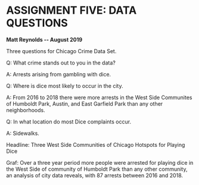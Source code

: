 <h1>ASSIGNMENT FIVE: DATA QUESTIONS</h1>

**Matt Reynolds -- August 2019**

Three questions for Chicago Crime Data Set.

Q: What crime stands out to you in the data?

A: Arrests arising from gambling with dice.

Q: Where is dice most likely to occur in the city.

A: From 2016 to 2018 there were more arrests in the West Side Communites of Humboldt Park, Austin, and East Garfield Park than any other neighborhoods.

Q: In what location do most Dice complaints occur.

A: Sidewalks.

Headline: Three West Side Communities of Chicago Hotspots for Playing Dice 

Graf: Over a three year period more people were arrested for playing dice in the West Side of community of Humboldt Park than any other community, an analysis of city data reveals, with 87 arrests between 2016 and 2018.
